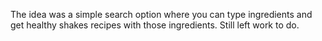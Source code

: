 The idea was a simple search option where you can type ingredients and get healthy shakes recipes with those ingredients. Still left work to do.
